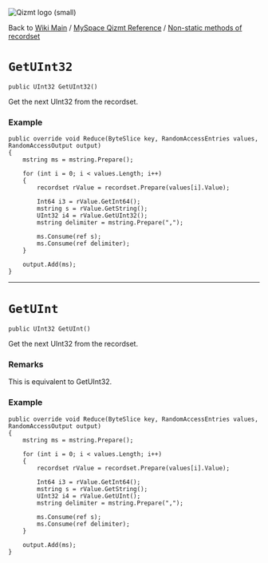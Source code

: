 <a href='Hidden comment: Image:'></a><img src='http://qizmt.googlecode.com/svn/wiki/images/Qizmt_logo_small.png' alt='Qizmt logo (small)' />

Back to <a href='Hidden comment: Link:'></a>[Wiki Main](Main.md) / [MySpace Qizmt Reference](MySpaceQizmtReference.md) / [Non-static methods of recordset](MySpaceQizmtReferenceRecordsetMethods.md)



# `GetUInt32` #
`public UInt32 GetUInt32()`

Get the next UInt32 from the recordset.

### Example ###
```
public override void Reduce(ByteSlice key, RandomAccessEntries values, RandomAccessOutput output)
{
    mstring ms = mstring.Prepare();

    for (int i = 0; i < values.Length; i++)
    {
        recordset rValue = recordset.Prepare(values[i].Value);

        Int64 i3 = rValue.GetInt64();
        mstring s = rValue.GetString();
        UInt32 i4 = rValue.GetUInt32();
        mstring delimiter = mstring.Prepare(",");

        ms.Consume(ref s);
        ms.Consume(ref delimiter);
    }

    output.Add(ms);
} 
```

---




# `GetUInt` #
`public UInt32 GetUInt()`

Get the next UInt32 from the recordset.
### Remarks ###
This is equivalent to GetUInt32.

### Example ###
```
public override void Reduce(ByteSlice key, RandomAccessEntries values, RandomAccessOutput output)
{
    mstring ms = mstring.Prepare();

    for (int i = 0; i < values.Length; i++)
    {
        recordset rValue = recordset.Prepare(values[i].Value);

        Int64 i3 = rValue.GetInt64();
        mstring s = rValue.GetString();
        UInt32 i4 = rValue.GetUInt();
        mstring delimiter = mstring.Prepare(",");

        ms.Consume(ref s);
        ms.Consume(ref delimiter);
    }

    output.Add(ms);
} 
```
